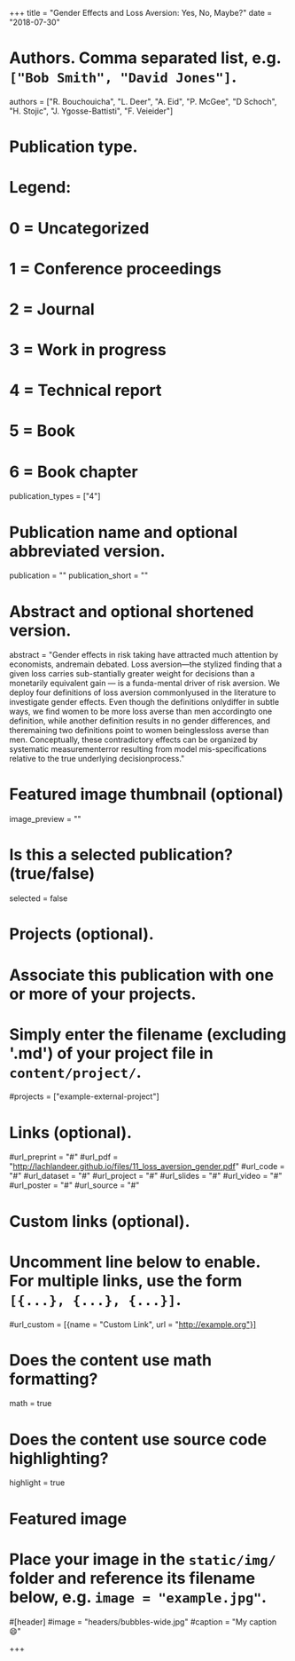 +++
title = "Gender Effects and Loss Aversion: Yes, No, Maybe?"
date = "2018-07-30"

# Authors. Comma separated list, e.g. `["Bob Smith", "David Jones"]`.
authors = ["R. Bouchouicha", "L. Deer", "A. Eid", "P. McGee", "D Schoch", "H. Stojic", "J. Ygosse-Battisti", "F. Veieider"]

# Publication type.
# Legend:
# 0 = Uncategorized
# 1 = Conference proceedings
# 2 = Journal
# 3 = Work in progress
# 4 = Technical report
# 5 = Book
# 6 = Book chapter
publication_types = ["4"]

# Publication name and optional abbreviated version.
publication = ""
publication_short = ""

# Abstract and optional shortened version.
abstract = "Gender  effects  in  risk  taking  have  attracted  much  attention  by  economists,  andremain  debated.  Loss  aversion—the  stylized  finding  that  a  given  loss  carries  sub-stantially  greater  weight  for  decisions  than  a  monetarily  equivalent  gain — is  a  funda-mental  driver  of  risk  aversion.  We  deploy  four  definitions  of  loss  aversion  commonlyused  in  the  literature  to  investigate  gender  effects.  Even  though  the  definitions  onlydiffer  in  subtle  ways,  we  find  women  to  be  more  loss  averse  than  men  accordingto  one  definition,  while  another  definition  results  in  no  gender  differences,  and  theremaining  two  definitions  point  to  women  beinglessloss  averse  than  men.  Conceptually,  these  contradictory  effects  can  be  organized  by  systematic  measurementerror  resulting  from  model  mis-specifications  relative  to  the  true  underlying  decisionprocess."

# Featured image thumbnail (optional)
image_preview = ""

# Is this a selected publication? (true/false)
selected = false

# Projects (optional).
#   Associate this publication with one or more of your projects.
#   Simply enter the filename (excluding '.md') of your project file in `content/project/`.
#projects = ["example-external-project"]

# Links (optional).
#url_preprint = "#"
#url_pdf = "http://lachlandeer.github.io/files/11_loss_aversion_gender.pdf"
#url_code = "#"
#url_dataset = "#"
#url_project = "#"
#url_slides = "#"
#url_video = "#"
#url_poster = "#"
#url_source = "#"

# Custom links (optional).
#   Uncomment line below to enable. For multiple links, use the form `[{...}, {...}, {...}]`.
#url_custom = [{name = "Custom Link", url = "http://example.org"}]

# Does the content use math formatting?
math = true

# Does the content use source code highlighting?
highlight = true

# Featured image
# Place your image in the `static/img/` folder and reference its filename below, e.g. `image = "example.jpg"`.
#[header]
#image = "headers/bubbles-wide.jpg"
#caption = "My caption :smile:"

+++
